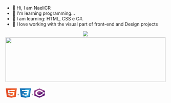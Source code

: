 - 👋 Hi, I am NaeliCR
- 👀 I'm learning programming...
- 🌱 I am learning: HTML, CSS e C#.
- 💞️ I love working with the visual part of front-end and Design projects


<!---
NaeliCR/NaeliCR is a ✨ special ✨ repository because its `README.md` (this file) appears on your GitHub profile.
You can click the Preview link to take a look at your changes.
--->

<div align="center">
  <a href="https://github.com/rafaballerini">
  <img height="190em" src="https://github-readme-stats.vercel.app/api?username=NaeliCR&show_icons=true&theme=cobalt&include_all_commits=true&count_private=true"/>
  <img height="140em" width ="500em" src="https://github-readme-stats.vercel.app/api/top-langs/?username=NaeliCR&layout=compact&langs_count=7&theme=cobalt"/>
</div>
  
<div style="display: inline_block"><br>
  <img align="center" alt="Naeli-HTML" height="30" width="40" src="https://raw.githubusercontent.com/devicons/devicon/master/icons/html5/html5-original.svg">
  <img align="center" alt="Naeli-CSS" height="30" width="40" src="https://raw.githubusercontent.com/devicons/devicon/master/icons/css3/css3-original.svg">
  <img align="center" alt="Naeli-Csharp" height="30" width="40" src="https://raw.githubusercontent.com/devicons/devicon/master/icons/csharp/csharp-original.svg">
</div>
  
  <!---
    Essas alterações foram realizadas através do tutorial da programadora brasileira Rafaella Ballerini
  --->
